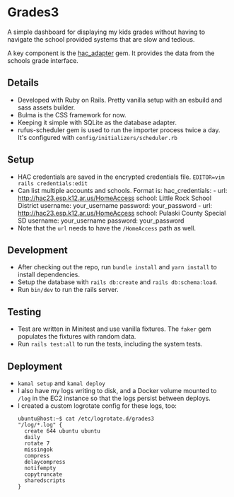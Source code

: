# Grades3

A simple dashboard for displaying my kids grades without having to navigate the school provided systems that are slow and tedious.

A key component is the [hac_adapter](https://github.com/dotnofoolin/hac_adapter) gem. It provides the data from the schools grade interface.

## Details

* Developed with Ruby on Rails. Pretty vanilla setup with an esbuild and sass assets builder.
* Bulma is the CSS framework for now.
* Keeping it simple with SQLite as the database adapter.
* rufus-scheduler gem is used to run the importer process twice a day. It's configured with `config/initializers/scheduler.rb`

## Setup

* HAC credentials are saved in the encrypted credentials file. `EDITOR=vim rails credentials:edit`
* Can list multiple accounts and schools. Format is:
    hac_credentials:
      - url: http://hac23.esp.k12.ar.us/HomeAccess
        school: Little Rock School District
        username: your_username
        password: your_password
      - url: http://hac23.esp.k12.ar.us/HomeAccess
        school: Pulaski County Special SD
        username: your_username
        password: your_password
* Note that the `url` needs to have the `/HomeAccess` path as well.

## Development

* After checking out the repo, run `bundle install` and `yarn install` to install dependencies. 
* Setup the database with `rails db:create` and `rails db:schema:load`.
* Run `bin/dev` to run the rails server.
  
## Testing

* Test are written in Minitest and use vanilla fixtures. The `faker` gem populates the fixtures with random data.
* Run `rails test:all` to run the tests, including the system tests.

## Deployment

* `kamal setup` and `kamal deploy`
* I also have my logs writing to disk, and a Docker volume mounted to `/log` in the EC2 instance so that the logs persist between deploys.
* I created a custom logrotate config for these logs, too:
  ```
  ubuntu@host:~$ cat /etc/logrotate.d/grades3
  "/log/*.log" {
    create 644 ubuntu ubuntu
    daily
    rotate 7
    missingok
    compress
    delaycompress
    notifempty
    copytruncate
    sharedscripts
  }
  ```
